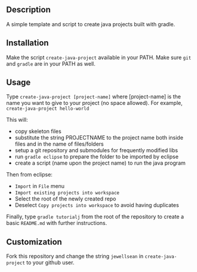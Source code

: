 Description
-----------

A simple template and script to create java projects built with gradle.


Installation
------------

Make the script ``create-java-project`` available in your PATH. Make sure ``git`` and ``gradle`` are in your PATH as well.


Usage
-----

Type ``create-java-project [project-name]`` where [project-name] is the name you want to give to your project (no space allowed). For example, ``create-java-project hello-world``

This will:
- copy skeleton files
- substitute the string PROJECTNAME to the project name both inside files and in the name of files/folders
- setup a git repository and submodules for frequently modified libs
- run ``gradle eclipse`` to prepare the folder to be imported by eclipse
- create a script (name upon the project name) to run the java program

Then from eclipse:
- ``Import`` in ``File`` menu
- ``Import existing projects into workspace``
- Select the root of the newly created repo
- Deselect ``Copy projects into workspace`` to avoid having duplicates

Finally, type ``gradle tutorialj`` from the root of the repository to create a basic
``README.md`` with further instructions.


Customization
-------------

Fork this repository and change the string ``jewellsean`` in ``create-java-project`` to your github user.